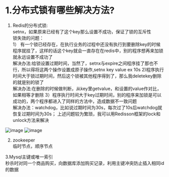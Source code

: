 # 1.分布式锁有哪些解决方法?

1. Redis的分布式锁:  
setnx，如果原来已经有了这个key那么设置不成功，保证了锁的互斥性  
锁失效的问题：  
1） 有一个锁已经存在，在执行业务的过程中还没有执行到要删除key的时候程序就挂了，这样的话这个key就会一直存在在redis中，别的程序想再来加锁就永远设置不成功了  
解决办法:给锁设置过期时间，当然了，setnx与expire之间程序挂了那也不行，所以得将这两个操作设置成原子操作,setnx key value ex 10s
2)程序执行时间大于锁过期时间，然后这个锁被其他程序得到了，那么我deletekey删除的就是别的锁了  
解决办法:在删除的时候做判断，从key里getvalue，和设置的value作对比，如果相等才删除
3）程序执行时间大于key过期时间，别的程序来加锁是可以成功的，两个程序都进入了同样的方法中，造成数据不一致问题  
解决办法：watchdog，比如说过期时间为30s，每次过了10s后watchdog就恢复过期时间为30s； 
上述问题较为繁琐，我可以用Redisson框架的lock和unlock方法来解决


![image](https://user-images.githubusercontent.com/95333628/161439350-ef2f242e-df21-4bba-83bf-51b34c01479d.png)
![image](https://user-images.githubusercontent.com/95333628/161439387-70a33c5d-02ce-4783-9059-a5508cf4ee50.png)


2. zookeeper  
临时节点，顺序节点

3.Mysql主键或唯一索引  
秒杀时对同一个商品购买，向数据库添加购买记录，利用主键冲突防止插入相同id的数据
